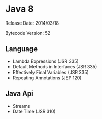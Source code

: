 # Java 8

Release Date: 2014/03/18

Bytecode Version: 52

## Language

* Lambda Expressions (JSR 335)
* Default Methods in Interfaces (JSR 335)
* Effectively Final Variables (JSR 335)
* Repeating Annotations (JEP 120)

## Java Api

* Streams
* Date Time (JSR 310)